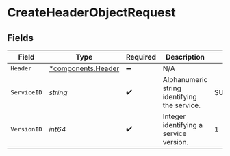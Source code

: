 # CreateHeaderObjectRequest


## Fields

| Field                                               | Type                                                | Required                                            | Description                                         | Example                                             |
| --------------------------------------------------- | --------------------------------------------------- | --------------------------------------------------- | --------------------------------------------------- | --------------------------------------------------- |
| `Header`                                            | [*components.Header](../../models/shared/header.md) | :heavy_minus_sign:                                  | N/A                                                 |                                                     |
| `ServiceID`                                         | *string*                                            | :heavy_check_mark:                                  | Alphanumeric string identifying the service.        | SU1Z0isxPaozGVKXdv0eY                               |
| `VersionID`                                         | *int64*                                             | :heavy_check_mark:                                  | Integer identifying a service version.              | 1                                                   |